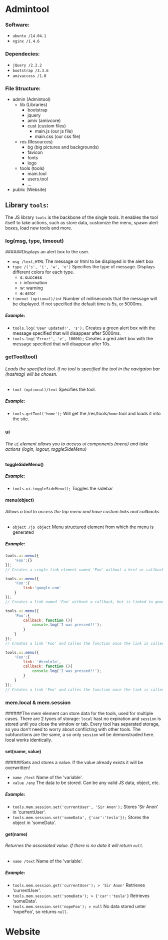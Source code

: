 # Admintool
### Software:
* ```ubuntu /14.04.1```
* ```nginx /1.4.6```

### Dependecies:
* ```jQuery /2.2.2```
* ```bootstrap /3.3.6```
* ```amivaccess /1.0```

### File Structure:
* admin (Admintool)
	* lib (Libraries)
		* bootstrap
		* jquery
		* amiv (amivcore)
		* cust (custom files)
			* main.js (our js file)
			* main.css (our css file)
	* res (Resources)
		* bg (big pictures and backgrounds)
		* favicon
		* fonts
		* logo
	* tools (tools)
		* main.tool
		* users.tool
		* ...
* public (Website)

## Library ```tools```:
The JS library ```tools``` is the backbone of the single tools. It enables the tool itself to take actions, such as store data, customize the menu, spawn alert boxes, load new tools and more.

### log(msg, type, timeout)
######Displays an alert box to the user.
* ```msg /text,HTML``` The message or html to be displayed in the alert box
* ```type /('s', 'i', 'w', 'e')``` Specifies the type of message. Displays different colors for each type.
	* s: success
	* i: information
	* w: warning
	* e: error
* ```timeout (optional)/int``` Number of milliseconds that the message will be displayed. If not specified the default time is 5s, or 5000ms.

##### Example:
* ``` tools.log('User updated!', 's'); ``` Creates a green alert box with the message specified that will disappear after 5000ms.
* ``` tools.log('Error!', 'e', 10000); ``` Creates a gred alert box with the message specified that will disappear after 10s.

### getTool(tool)
###### Loads the specified tool. If no tool is specified the tool in the navigaton bar (hashtag) will be choesn.
* ```tool (optional)/text``` Specifies the tool.

##### Example:
* ``` tools.getTool('home'); ``` Will get the /res/tools/```home```.tool and loads it into the site.

### ui
###### The ```ui``` element allows you to access ui components (menu) and take actions (login, logout, toggleSideMenu)

#### toggleSideMenu()
##### Example:
* ```tools.ui.toggleSideMenu();``` Toggles the sidebar

#### menu(object)
###### Allows a tool to access the top menu and have custom links and callbacks
* ```object /js object``` Menu structured element from which the menu is generated

##### Example:
```javascript
tools.ui.menu({
	'Foo':{}
});
// Creates a single link element named 'Foo' without a href or callback

tools.ui.menu({
	'Foo':{
		link:'google.com'
	}
});
// Creates a link named 'Foo' without a callback, but is linked to google.com

tools.ui.menu({
	'Foo':{
		callback: function (){
			console.log('I was pressed!!');
		}
	}
});
// Creates a link 'Foo' and calles the function once the link is called

tools.ui.menu({
	'Foo':{
		link: '#trololo',
		callback: function (){
			console.log('I was pressed!!');
		}
	}
});
// Creates a link 'Foo' and calles the function once the link is called and the user gets redirected to #trololo.
```


### mem.local & mem.session
######The mem element can store data for the tools, used for multiple cases. There are 2 tyoes of storage: ```local``` hast no expiration and ```session``` is stored until you close the window or tab. Every tool has separated storage, so you don't need to worry about conflicting with other tools. The subfunctions are the same, a so only ```session``` wil be demonstraded here. local works identically.

#### set(name, value)
######Sets and stores a value. If the value already exists it will be overwritten!
* ```name /text``` Name of the 'variable'.
*  ```value /any``` The data to be stored. Can be any valid JS data, object, etc.

##### Example:
* ```tools.mem.session.set('currentUser', 'Sir Anon');``` Stores 'Sir Anon' in 'currentUser'.
* ```tools.mem.session.set('someData', {'car':'tesla'});``` Stores the object in 'someData'.

#### get(name)
###### Returnes the assosiated value. If there is no data it will return ```null```.
* ```name /text``` Name of the 'variable'.

##### Example:
* ```tools.mem.session.get('currentUser'); > 'Sir Anon'``` Retrieves 'currentUser'.
* ```tools.mem.session.set('someData'); > {'car':'tesla'}``` Retrieves 'someData'.
* ```tools.mem.session.set('nopeFoo'); > null``` No data stored unter 'nopeFoo', so returns ```null```.


# Website